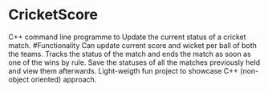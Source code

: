 # CricketScore
C++ command line programme to Update the current status of a cricket match.
#Functionality
Can update current score and wicket per ball of both the teams.
Tracks the status of the match and ends the match as soon as one of the wins by rule.
Save the statuses of all the matches previously held and view them afterwards.
Light-weigth fun project to showcase C++ (non-object oriented) approach.
